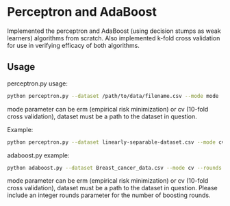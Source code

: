 # Perceptron and AdaBoost
Implemented the perceptron and AdaBoost (using decision stumps as weak learners) algorithms from scratch. Also implemented k-fold cross validation for use in verifying efficacy of both algorithms.

## Usage
perceptron.py usage:
```bash
python perceptron.py --dataset /path/to/data/filename.csv --mode mode
```
mode parameter can be erm (empirical risk minimization) or cv (10-fold cross validation), dataset must be a path to the dataset in question.

Example: 
```bash
python perceptron.py --dataset linearly-separable-dataset.csv --mode cv
```

adaboost.py example:
```bash
python adaboost.py --dataset Breast_cancer_data.csv --mode cv --rounds 4
```
mode parameter can be erm (empirical risk minimization) or cv (10-fold cross validation), dataset must be a path to the dataset in question. Please include an integer rounds parameter for the number of boosting rounds.
